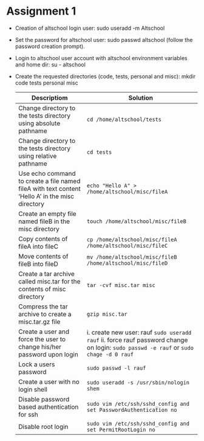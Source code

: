 # Assignment 1 

- Creation of altschool login user: sudo useradd -m Altschool
- Set the password for altschool user: sudo passwd altschool (follow the password creation prompt).
- Login to altschool user account with altschool environment variables and home dir: su -  altschool
- Create the requested directories (code, tests, personal and misc): mkdir code tests personal misc

  | Descriptiom | Solution |
  | --- | --- |
  | Change directory to the tests directory using absolute pathname |  `cd /home/altschool/tests` |
  | Change directory to the tests directory using relative pathname | `cd tests` |
  | Use echo command to create a file named fileA with text content ‘Hello A’ in the misc directory |	`echo "Hello A" > /home/altschool/misc/fileA` |
  | Create an empty file named fileB in the misc directory |	`touch /home/altschool/misc/fileB` |
  | Copy contents of fileA into fileC |	`cp /home/altschool/misc/fileA /home/altschool/misc/fileC` |
  | Move contents of fileB into fileD |	`mv /home/altschool/misc/fileB /home/altschool/misc/fileD` |
  | Create a tar archive called misc.tar for the contents of misc directory |	`tar -cvf misc.tar misc` |
  | Compress the tar archive to create a misc.tar.gz file |	`gzip misc.tar` |
  | Create a user and force the user to change his/her password upon login	| i. create new user: rauf `sudo useradd rauf` ii. force rauf password change on login: `sudo passwd -e rauf` or `sudo chage -d 0 rauf`|
  | Lock a users password	| `sudo passwd -l rauf` |
  | Create a user with no login shell	| `sudo useradd -s /usr/sbin/nologin shem` |
  | Disable password based authentication for ssh	| `sudo vim /etc/ssh/sshd_config and set PasswordAuthentication no` |
  | Disable root login	| `sudo vim /etc/ssh/sshd_config and set PermitRootLogin no` |
